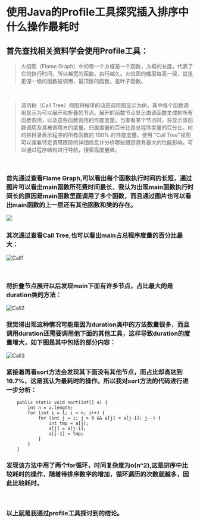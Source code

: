 # 使用Java的Profile工具探究插入排序中什么操作最耗时
## 首先查找相关资料学会使用Profile工具：
>火焰图（Flame Graph）中的每一个方框是一个函数，方框的长度，代表了它的执行时间，所以越宽的函数，执行越久。火焰图的楼层每高一层，就是更深一级的函数被调用，最顶层的函数，是叶子函数。

&nbsp;

> 调用树（Call Tree）视图将程序的动态调用图显示为树，其中每个函数调用显示为可以展开和折叠的节点。展开的函数节点显示由该函数生成的所有函数调用，以及这些函数调用的性能度量。当查看某个节点时，将显示该函数调用及其被调用方的度量。归属度量的百分比是总程序度量的百分比。树的根目录表示程序的所有函数的 100% 的性能度量。使用 "Call Tree"视图可以查看特定调用跟踪的详细信息并分析哪些跟踪具有最大的性能影响。可以通过程序结构进行导航，搜索高度量值。

&nbsp;
### 首先通过查看Flame Graph,可以看出每个函数执行时间的长短，通过图片可以看出main函数所花费时间最长，我认为出现main函数执行时间长的原因是main函数里面调用了多个函数，而且通过图片也可以看出main函数的上一层还有其他函数和类的存在。

![](./Flame%20graph.png)
&nbsp;
### 其次通过查看Call Tree,也可以看出main占总程序度量的百分比最大：
![Call1](./Call1.png)

&nbsp;
### 将折叠节点展开以后发现main下面有许多节点，占比最大的是duration类的方法：
![Call2](./Call2.png)
### 我觉得出现这种情况可能是因为duration类中的方法数量很多，而且调用duration还需要调用他下面的其他工具，这样导致duration的度量增大，如下图是其中包括的部分内容：
![Call3](./Call3.png)
### 紧接着再看sort方法会发现其下面没有其他节点，而占比却高达到16.7%，这是我认为最耗时的操作。所以我对sort方法的代码进行进一步分析：
        public static void sort(int[] a) {
            int n = a.length;
            for (int i = 1; i < n; i++) {
                for (int j = i; j > 0 && a[j] < a[j-1]; j--) {
                    int tmp = a[j];
                    a[j] = a[j-1];
                    a[j-1] = tmp;
                }
            }
        }
### 发现该方法中用了两个for循环，时间复杂度为o(n^2),这是排序中比较耗时的操作，随着待排序数字的增加，循环遍历的次数就越多，因此比较耗时。
&nbsp;

### 以上就是我通过profile工具探讨到的结论。